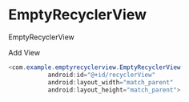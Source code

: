# EmptyRecyclerView
EmptyRecyclerView


Add View
 ```java
 <com.example.emptyrecyclerview.EmptyRecyclerView
            android:id="@+id/recyclerView"
            android:layout_width="match_parent"
            android:layout_height="match_parent">
 ```
